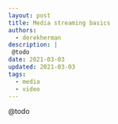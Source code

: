 ```yaml
---
layout: post
title: Media streaming basics
authors:
  - derekherman
description: |
 @todo
date: 2021-03-03
updated: 2021-03-03
tags:
  - media
  - video
---
```


@todo
